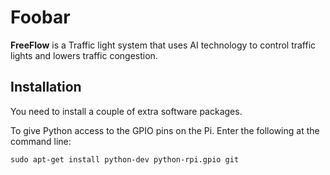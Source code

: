 # Foobar

**FreeFlow** is a Traffic light system that uses AI technology to control traffic lights and lowers traffic congestion.

## Installation

You need to install a couple of extra software packages.

To give Python access to the GPIO pins on the Pi. Enter the following at the command line:
```
sudo apt-get install python-dev python-rpi.gpio git
```
